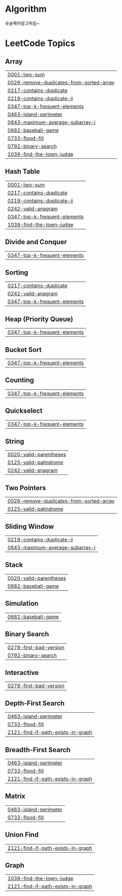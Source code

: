 # Algorithm
유슏췍마알고뤼듬~

<!---LeetCode Topics Start-->
# LeetCode Topics
## Array
|  |
| ------- |
| [0001-two-sum](https://github.com/ahra1221/Algorithm/tree/master/0001-two-sum) |
| [0026-remove-duplicates-from-sorted-array](https://github.com/ahra1221/Algorithm/tree/master/0026-remove-duplicates-from-sorted-array) |
| [0217-contains-duplicate](https://github.com/ahra1221/Algorithm/tree/master/0217-contains-duplicate) |
| [0219-contains-duplicate-ii](https://github.com/ahra1221/Algorithm/tree/master/0219-contains-duplicate-ii) |
| [0347-top-k-frequent-elements](https://github.com/ahra1221/Algorithm/tree/master/0347-top-k-frequent-elements) |
| [0463-island-perimeter](https://github.com/ahra1221/Algorithm/tree/master/0463-island-perimeter) |
| [0643-maximum-average-subarray-i](https://github.com/ahra1221/Algorithm/tree/master/0643-maximum-average-subarray-i) |
| [0682-baseball-game](https://github.com/ahra1221/Algorithm/tree/master/0682-baseball-game) |
| [0733-flood-fill](https://github.com/ahra1221/Algorithm/tree/master/0733-flood-fill) |
| [0792-binary-search](https://github.com/ahra1221/Algorithm/tree/master/0792-binary-search) |
| [1039-find-the-town-judge](https://github.com/ahra1221/Algorithm/tree/master/1039-find-the-town-judge) |
## Hash Table
|  |
| ------- |
| [0001-two-sum](https://github.com/ahra1221/Algorithm/tree/master/0001-two-sum) |
| [0217-contains-duplicate](https://github.com/ahra1221/Algorithm/tree/master/0217-contains-duplicate) |
| [0219-contains-duplicate-ii](https://github.com/ahra1221/Algorithm/tree/master/0219-contains-duplicate-ii) |
| [0242-valid-anagram](https://github.com/ahra1221/Algorithm/tree/master/0242-valid-anagram) |
| [0347-top-k-frequent-elements](https://github.com/ahra1221/Algorithm/tree/master/0347-top-k-frequent-elements) |
| [1039-find-the-town-judge](https://github.com/ahra1221/Algorithm/tree/master/1039-find-the-town-judge) |
## Divide and Conquer
|  |
| ------- |
| [0347-top-k-frequent-elements](https://github.com/ahra1221/Algorithm/tree/master/0347-top-k-frequent-elements) |
## Sorting
|  |
| ------- |
| [0217-contains-duplicate](https://github.com/ahra1221/Algorithm/tree/master/0217-contains-duplicate) |
| [0242-valid-anagram](https://github.com/ahra1221/Algorithm/tree/master/0242-valid-anagram) |
| [0347-top-k-frequent-elements](https://github.com/ahra1221/Algorithm/tree/master/0347-top-k-frequent-elements) |
## Heap (Priority Queue)
|  |
| ------- |
| [0347-top-k-frequent-elements](https://github.com/ahra1221/Algorithm/tree/master/0347-top-k-frequent-elements) |
## Bucket Sort
|  |
| ------- |
| [0347-top-k-frequent-elements](https://github.com/ahra1221/Algorithm/tree/master/0347-top-k-frequent-elements) |
## Counting
|  |
| ------- |
| [0347-top-k-frequent-elements](https://github.com/ahra1221/Algorithm/tree/master/0347-top-k-frequent-elements) |
## Quickselect
|  |
| ------- |
| [0347-top-k-frequent-elements](https://github.com/ahra1221/Algorithm/tree/master/0347-top-k-frequent-elements) |
## String
|  |
| ------- |
| [0020-valid-parentheses](https://github.com/ahra1221/Algorithm/tree/master/0020-valid-parentheses) |
| [0125-valid-palindrome](https://github.com/ahra1221/Algorithm/tree/master/0125-valid-palindrome) |
| [0242-valid-anagram](https://github.com/ahra1221/Algorithm/tree/master/0242-valid-anagram) |
## Two Pointers
|  |
| ------- |
| [0026-remove-duplicates-from-sorted-array](https://github.com/ahra1221/Algorithm/tree/master/0026-remove-duplicates-from-sorted-array) |
| [0125-valid-palindrome](https://github.com/ahra1221/Algorithm/tree/master/0125-valid-palindrome) |
## Sliding Window
|  |
| ------- |
| [0219-contains-duplicate-ii](https://github.com/ahra1221/Algorithm/tree/master/0219-contains-duplicate-ii) |
| [0643-maximum-average-subarray-i](https://github.com/ahra1221/Algorithm/tree/master/0643-maximum-average-subarray-i) |
## Stack
|  |
| ------- |
| [0020-valid-parentheses](https://github.com/ahra1221/Algorithm/tree/master/0020-valid-parentheses) |
| [0682-baseball-game](https://github.com/ahra1221/Algorithm/tree/master/0682-baseball-game) |
## Simulation
|  |
| ------- |
| [0682-baseball-game](https://github.com/ahra1221/Algorithm/tree/master/0682-baseball-game) |
## Binary Search
|  |
| ------- |
| [0278-first-bad-version](https://github.com/ahra1221/Algorithm/tree/master/0278-first-bad-version) |
| [0792-binary-search](https://github.com/ahra1221/Algorithm/tree/master/0792-binary-search) |
## Interactive
|  |
| ------- |
| [0278-first-bad-version](https://github.com/ahra1221/Algorithm/tree/master/0278-first-bad-version) |
## Depth-First Search
|  |
| ------- |
| [0463-island-perimeter](https://github.com/ahra1221/Algorithm/tree/master/0463-island-perimeter) |
| [0733-flood-fill](https://github.com/ahra1221/Algorithm/tree/master/0733-flood-fill) |
| [2121-find-if-path-exists-in-graph](https://github.com/ahra1221/Algorithm/tree/master/2121-find-if-path-exists-in-graph) |
## Breadth-First Search
|  |
| ------- |
| [0463-island-perimeter](https://github.com/ahra1221/Algorithm/tree/master/0463-island-perimeter) |
| [0733-flood-fill](https://github.com/ahra1221/Algorithm/tree/master/0733-flood-fill) |
| [2121-find-if-path-exists-in-graph](https://github.com/ahra1221/Algorithm/tree/master/2121-find-if-path-exists-in-graph) |
## Matrix
|  |
| ------- |
| [0463-island-perimeter](https://github.com/ahra1221/Algorithm/tree/master/0463-island-perimeter) |
| [0733-flood-fill](https://github.com/ahra1221/Algorithm/tree/master/0733-flood-fill) |
## Union Find
|  |
| ------- |
| [2121-find-if-path-exists-in-graph](https://github.com/ahra1221/Algorithm/tree/master/2121-find-if-path-exists-in-graph) |
## Graph
|  |
| ------- |
| [1039-find-the-town-judge](https://github.com/ahra1221/Algorithm/tree/master/1039-find-the-town-judge) |
| [2121-find-if-path-exists-in-graph](https://github.com/ahra1221/Algorithm/tree/master/2121-find-if-path-exists-in-graph) |
<!---LeetCode Topics End-->